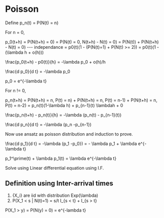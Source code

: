 # Poisson

Define p_n(t) = P(N(t) = n)

For n = 0,

p_0(t+h) = P(N(t+h) = 0) = P(N(t) = 0, N(t+h) - N(t) = 0)
         = P(N(t)) + P(N(t+h) - N(t) = 0) --- independance
         = p0(t)(1 - (P(N(t)=1) + P(N(t) >= 2))
         = p0(t)(1 - (\lambda h + o(h)))

\frac{p_0(t+h) - p0(t)}{h} = -\lambda p_0 + o(h)/h

\frac{d p_0}{d t} = -\lambda p_0

p_0 = e^{-\lambda t}

For n != 0,

p_n(t+h) = P(N(t+h) = n, P(t) = n) + P(N(t+h) = n, P(t) = n-1) + P(N(t+h) = n, P(t) = n-2)
         = p_n(t)(1-\lambda h) + p_{n-1}(t) \lambdah + 0

\frac{p_n(t+h) - p_n(t)}{h} = -\lambda (p_n(t) - p_{n-1}(t))

\frac{d p_n}{d t} = -\lambda (p_n -p_{n-1})

Now use ansatz as poisson distribution and induction to prove.

\frac{d p_1}{d t}   = -\lambda (p_1 -p_0})
                    = - \lambda p_1 + \lambda e^{-\lambda t}

p_1^\prime(t) + \lambda p_1(t) = \lambda e^{-\lambda t}

Solve using Linear differential equation using I.F.


## Definition using Inter-arrival times

1. {X_i} are iid with distribution Exp(\lambda)
2. P(X_1 < s | N(t)=1) = s/t I_{s < t} + I_{s > t}

P(X_1 > y) = P(N(y) = 0)
           = e^{-lambda t}


